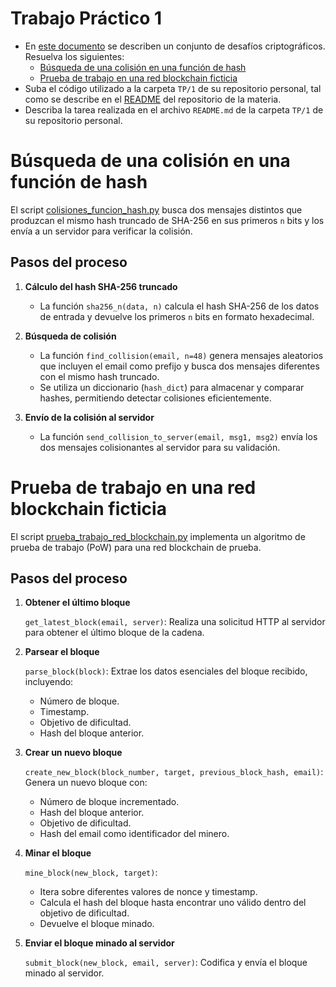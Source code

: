 # Trabajo Práctico 1

* En [este documento](https://cripto.iua.edu.ar/blockchain/doc/) se describen un conjunto de desafíos criptográficos. Resuelva los siguientes:
    * [Búsqueda de una colisión en una función de hash](https://cripto.iua.edu.ar/blockchain/doc/collision.html)
    * [Prueba de trabajo en una red blockchain ficticia](https://cripto.iua.edu.ar/blockchain/doc/blockchain.html)
* Suba el código utilizado a la carpeta `TP/1` de su repositorio personal, tal como se describe en el [README](../README.md) del repositorio de la materia.
* Describa la tarea realizada en el archivo `README.md` de la carpeta `TP/1` de su repositorio personal.


# Búsqueda de una colisión en una función de hash

El script [colisiones_funcion_hash.py](./colisiones_funcion_hash.py) busca dos mensajes distintos que produzcan el mismo hash truncado de SHA-256 en sus primeros `n` bits y los envía a un servidor para verificar la colisión.

## Pasos del proceso

1. **Cálculo del hash SHA-256 truncado**
   - La función `sha256_n(data, n)` calcula el hash SHA-256 de los datos de entrada y devuelve los primeros `n` bits en formato hexadecimal.

2. **Búsqueda de colisión**
   - La función `find_collision(email, n=48)` genera mensajes aleatorios que incluyen el email como prefijo y busca dos mensajes diferentes con el mismo hash truncado.
   - Se utiliza un diccionario (`hash_dict`) para almacenar y comparar hashes, permitiendo detectar colisiones eficientemente.

3. **Envío de la colisión al servidor**
   - La función `send_collision_to_server(email, msg1, msg2)` envía los dos mensajes colisionantes al servidor para su validación.


# Prueba de trabajo en una red blockchain ficticia

El script [prueba_trabajo_red_blockchain.py](./prueba_trabajo_red_blockchain.py) implementa un algoritmo de prueba de trabajo (PoW) para una red blockchain de prueba.

## Pasos del proceso

1. **Obtener el último bloque**

    `get_latest_block(email, server)`: Realiza una solicitud HTTP al servidor para obtener el último bloque de la cadena.

2. **Parsear el bloque**

    `parse_block(block)`: Extrae los datos esenciales del bloque recibido, incluyendo:

    - Número de bloque.
    - Timestamp.
    - Objetivo de dificultad.
    - Hash del bloque anterior.

3. **Crear un nuevo bloque**

    `create_new_block(block_number, target, previous_block_hash, email)`: Genera un nuevo bloque con:

    - Número de bloque incrementado.
    - Hash del bloque anterior.
    - Objetivo de dificultad.
    - Hash del email como identificador del minero.

4. **Minar el bloque**

    `mine_block(new_block, target)`:

    - Itera sobre diferentes valores de nonce y timestamp.
    - Calcula el hash del bloque hasta encontrar uno válido dentro del objetivo de dificultad.
    - Devuelve el bloque minado.

5. **Enviar el bloque minado al servidor**

    `submit_block(new_block, email, server)`: Codifica y envía el bloque minado al servidor.
